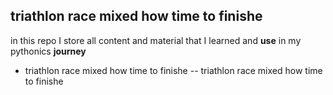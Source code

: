 ## **triathlon race mixed how time to finishe**
in this repo I store all content and material that I learned and **use** in my pythonics **journey**
- triathlon race mixed how time to finishe
-- triathlon race mixed how time to finishe
